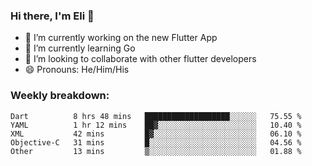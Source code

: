 ### Hi there, I'm Eli 👋
- 🔭 I’m currently working on the new Flutter App
- 🌱 I’m currently learning Go
- 🦄 I’m looking to collaborate with other flutter developers
- 😄 Pronouns: He/Him/His

### Weekly breakdown:
<!--START_SECTION:waka-->

```text
Dart          8 hrs 48 mins   ███████████████████░░░░░░   75.55 %
YAML          1 hr 12 mins    ██▓░░░░░░░░░░░░░░░░░░░░░░   10.40 %
XML           42 mins         █▓░░░░░░░░░░░░░░░░░░░░░░░   06.10 %
Objective-C   31 mins         █░░░░░░░░░░░░░░░░░░░░░░░░   04.56 %
Other         13 mins         ▒░░░░░░░░░░░░░░░░░░░░░░░░   01.88 %
```

<!--END_SECTION:waka-->
